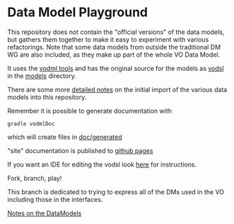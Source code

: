 Data Model Playground
=====================

This repository does not contain the "official versions" of the data models, 
but gathers them together to make it easy to experiment with various 
refactorings. Note that some data models from outside the traditional DM WG are also included, as they make up part of the whole VO Data Model. 

It uses the [vodml tools](https://github.com/ivoa/vo-dml/blob/master/tools/ReadMe.md) and has the original source for the models as [vodsl](https://www.ivoa.net/documents/Notes/VODSL/index.html) in the [models](./models) directory.

There are some more [detailed notes](DataModels.md) on the initial import of the various data models into this repository.

Remember it is possible to generate documentation with  

```shell
gradle vodmlDoc
```
which will create files in [doc/generated](doc/generated)

"site" documentation is published to [github pages](https://pahjbo.github.io/DataModelPlayground/)


If you want an IDE for editing the vodsl look [here](https://github.com/ivoa/ProposalDM/wiki/Installing-the-Eclipse-VODSL-editor) for instructions.

Fork, branch, play!

This branch is dedicated to trying to express all of the DMs used in the VO
including those in the interfaces.

[Notes on the DataModels](DataModels.md)